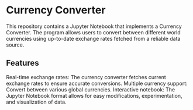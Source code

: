 # Currency Converter
This repository contains a Jupyter Notebook that implements a Currency Converter. The program allows users to convert between different world currencies using up-to-date exchange rates fetched from a reliable data source.

## Features
Real-time exchange rates: The currency converter fetches current exchange rates to ensure accurate conversions.
Multiple currency support: Convert between various global currencies.
Interactive notebook: The Jupyter Notebook format allows for easy modifications, experimentation, and visualization of data.
